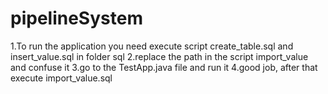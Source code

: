# pipelineSystem

1.To run the application you need execute script create_table.sql and insert_value.sql in folder sql
2.replace the path in the script import_value and confuse it
3.go to the TestApp.java file and run it
4.good job, after that execute import_value.sql
